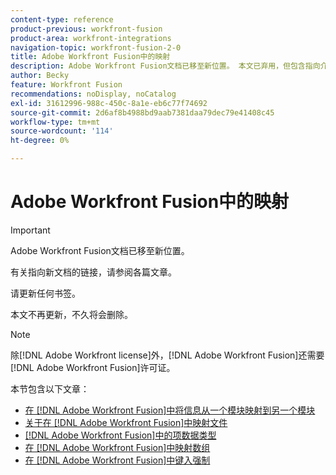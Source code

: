 ```yaml
---
content-type: reference
product-previous: workfront-fusion
product-area: workfront-integrations
navigation-topic: workfront-fusion-2-0
title: Adobe Workfront Fusion中的映射
description: Adobe Workfront Fusion文档已移至新位置。 本文已弃用，但包含指向介绍此功能的新文章的链接。
author: Becky
feature: Workfront Fusion
recommendations: noDisplay, noCatalog
exl-id: 31612996-988c-450c-8a1e-eb6c77f74692
source-git-commit: 2d6af8b4988bd9aab7381daa79dec79e41408c45
workflow-type: tm+mt
source-wordcount: '114'
ht-degree: 0%

---
```


# Adobe Workfront Fusion中的映射

>[!IMPORTANT]
>
>Adobe Workfront Fusion文档已移至新位置。
>
>有关指向新文档的链接，请参阅各篇文章。
>
>请更新任何书签。
>
>本文不再更新，不久将会删除。

>[!NOTE]
>
>除[!DNL Adobe Workfront license]外，[!DNL Adobe Workfront Fusion]还需要[!DNL Adobe Workfront Fusion]许可证。

本节包含以下文章：

* [在 [!DNL Adobe Workfront Fusion]中将信息从一个模块映射到另一个模块](../../workfront-fusion/mapping/map-information-between-modules.md)
* [关于在 [!DNL Adobe Workfront Fusion]中映射文件](../../workfront-fusion/mapping/about-mapping-files.md)
* [ [!DNL Adobe Workfront Fusion]中的项数据类型](../../workfront-fusion/mapping/item-data-types.md)
* [在 [!DNL Adobe Workfront Fusion]中映射数组](../../workfront-fusion/mapping/map-an-array.md)
* [在 [!DNL Adobe Workfront Fusion]中键入强制](../../workfront-fusion/mapping/type-coercion.md)
